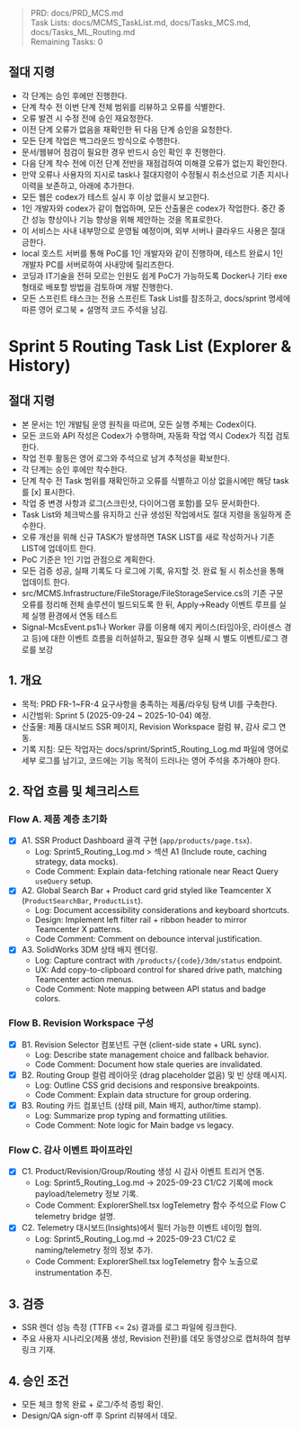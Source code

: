 > PRD: docs/PRD_MCS.md  
> Task Lists: docs/MCMS_TaskList.md, docs/Tasks_MCS.md, docs/Tasks_ML_Routing.md  
> Remaining Tasks: 0

## 절대 지령
- 각 단계는 승인 후에만 진행한다.
- 단계 착수 전 이번 단계 전체 범위를 리뷰하고 오류를 식별한다.
- 오류 발견 시 수정 전에 승인 재요청한다.
- 이전 단계 오류가 없음을 재확인한 뒤 다음 단계 승인을 요청한다.
- 모든 단계 작업은 백그라운드 방식으로 수행한다.
- 문서/웹뷰어 점검이 필요한 경우 반드시 승인 확인 후 진행한다.
- 다음 단계 착수 전에 이전 단계 전반을 재점검하여 미해결 오류가 없는지 확인한다.
- 만약 오류나 사용자의 지시로 task나 절대지령이 수정될시 취소선으로 기존 지시나 이력을 보존하고, 아래에 추가한다.
- 모든 웹은 codex가 테스트 실시 후 이상 없을시 보고한다.
- 1인 개발자와 codex가 같이 협업하며, 모든 산출물은 codex가 작업한다. 중간 중간 성능 향상이나 기능 향상을 위해 제안하는 것을 목표로한다.
- 이 서비스는 사내 내부망으로 운영될 예정이며, 외부 서버나 클라우드 사용은 절대 금한다.
- local 호스트 서버를 통해 PoC를 1인 개발자와 같이 진행하며, 테스트 완료시 1인 개발자 PC를 서버로하여 사내망에 릴리즈한다.
- 코딩과 IT기술을 전혀 모르는 인원도 쉽게 PoC가 가능하도록 Docker나 기타 exe 형태로 배포할 방법을 검토하며 개발 진행한다.
- 모든 스프린트 태스크는 전용 스프린트 Task List를 참조하고, docs/sprint 명세에 따른 영어 로그북 + 설명적 코드 주석을 남김.
# Sprint 5 Routing Task List (Explorer & History)

## 절대 지령
- 본 문서는 1인 개발팀 운영 원칙을 따르며, 모든 실행 주체는 Codex이다.
- 모든 코드와 API 작성은 Codex가 수행하며, 자동화 작업 역시 Codex가 직접 검토한다.
- 작업 전후 활동은 영어 로그와 주석으로 남겨 추적성을 확보한다.
- 각 단계는 승인 후에만 착수한다.
- 단계 착수 전 Task 범위를 재확인하고 오류를 식별하고 이상 없을시에만 해당 task를 [x] 표시한다.
- 작업 중 변경 사항과 로그(스크린샷, 다이어그램 포함)를 모두 문서화한다.
- Task List와 체크박스를 유지하고 신규 생성된 작업에서도 절대 지령을 동일하게 준수한다.
- 오류 개선을 위해 신규 TASK가 발생하면 TASK LIST를 새로 작성하거나 기존 LIST에 업데이트 한다.
- PoC 기준은 1인 기업 관점으로 계획한다.
- 모든 검증 성공, 실패 기록도 다 로그에 기록, 유지할 것. 완료 될 시 취소선을 통해 업데이트 한다.
- src/MCMS.Infrastructure/FileStorage/FileStorageService.cs의 기존 구문 오류를 정리해 전체 솔루션이 빌드되도록 한 뒤, Apply→Ready 이벤트 루프를 실제 실행 환경에서 연동 테스트
- Signal-McsEvent.ps1나 Worker 큐를 이용해 에지 케이스(타임아웃, 라이센스 경고 등)에 대한 이벤트 흐름을 리허설하고, 필요한 경우 실패 시 별도 이벤트/로그 경로를 보강

## 1. 개요
- 목적: PRD FR-1~FR-4 요구사항을 충족하는 제품/라우팅 탐색 UI를 구축한다.
- 시간범위: Sprint 5 (2025-09-24 ~ 2025-10-04) 예정.
- 산출물: 제품 대시보드 SSR 페이지, Revision Workspace 컬럼 뷰, 감사 로그 연동.
- 기록 지침: 모든 작업자는 docs/sprint/Sprint5_Routing_Log.md 파일에 영어로 세부 로그를 남기고, 코드에는 기능 목적이 드러나는 영어 주석을 추가해야 한다.

## 2. 작업 흐름 및 체크리스트
### Flow A. 제품 계층 초기화
- [x] A1. SSR Product Dashboard 골격 구현 (`app/products/page.tsx`).
  - Log: Sprint5_Routing_Log.md > 섹션 A1 (Include route, caching strategy, data mocks).
  - Code Comment: Explain data-fetching rationale near React Query `useQuery` setup.
- [x] A2. Global Search Bar + Product card grid styled like Teamcenter X (`ProductSearchBar`, `ProductList`).
  - Log: Document accessibility considerations and keyboard shortcuts.
  - Design: Implement left filter rail + ribbon header to mirror Teamcenter X patterns.
  - Code Comment: Comment on debounce interval justification.
- [x] A3. SolidWorks 3DM 상태 배지 렌더링.
  - Log: Capture contract with `/products/{code}/3dm/status` endpoint.
  - UX: Add copy-to-clipboard control for shared drive path, matching Teamcenter action menus.
  - Code Comment: Note mapping between API status and badge colors.

### Flow B. Revision Workspace 구성
- [x] B1. Revision Selector 컴포넌트 구현 (client-side state + URL sync).
  - Log: Describe state management choice and fallback behavior.
  - Code Comment: Document how stale queries are invalidated.
- [x] B2. Routing Group 컬럼 레이아웃 (drag placeholder 없음) 및 빈 상태 메시지.
  - Log: Outline CSS grid decisions and responsive breakpoints.
  - Code Comment: Explain data structure for group ordering.
- [x] B3. Routing 카드 컴포넌트 (상태 pill, Main 배지, author/time stamp).
  - Log: Summarize prop typing and formatting utilities.
  - Code Comment: Note logic for Main badge vs legacy.

### Flow C. 감사 이벤트 파이프라인
- [x] C1. Product/Revision/Group/Routing 생성 시 감사 이벤트 트리거 연동.
  - Log: Sprint5_Routing_Log.md -> 2025-09-23 C1/C2 기록에 mock payload/telemetry 정보 기록.
  - Code Comment: ExplorerShell.tsx logTelemetry 함수 주석으로 Flow C telemetry bridge 설명.
- [x] C2. Telemetry 대시보드(Insights)에서 필터 가능한 이벤트 네이밍 협의.
  - Log: Sprint5_Routing_Log.md -> 2025-09-23 C1/C2 로 naming/telemetry 정의 정보 추가.
  - Code Comment: ExplorerShell.tsx logTelemetry 함수 노출으로 instrumentation 추진.

## 3. 검증
- SSR 렌더 성능 측정 (TTFB <= 2s) 결과를 로그 파일에 링크한다.
- 주요 사용자 시나리오(제품 생성, Revision 전환)를 데모 동영상으로 캡처하여 첨부 링크 기재.

## 4. 승인 조건
- 모든 체크 항목 완료 + 로그/주석 증빙 확인.
- Design/QA sign-off 후 Sprint 리뷰에서 데모.






